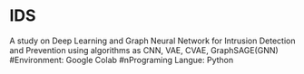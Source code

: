 # IDS
A study on Deep Learning and Graph Neural Network for Intrusion Detection and Prevention using algorithms as CNN, VAE, CVAE, GraphSAGE(GNN)
#Environment: Google Colab
#nPrograming Langue: Python
